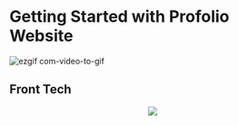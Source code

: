# Getting Started with Profolio Website

![ezgif com-video-to-gif](https://github.com/Rajeevann/Personal_Blog/assets/130212215/3bb6c67c-fb61-49a7-ab27-d64dd25686fb)

## Front Tech 
<p align="center">
  <a href="https://skillicons.dev">
    <img src="https://skillicons.dev/icons?i=html,css,react,react-bootstrap" />
  </a>
</p>
